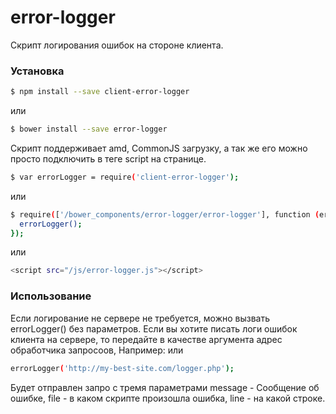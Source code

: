 # error-logger

Скрипт логирования ошибок на стороне клиента.

### Установка

```sh
$ npm install --save client-error-logger
```
или

```sh
$ bower install --save error-logger
```

Скрипт поддерживает amd, CommonJS загрузку, а так же его можно просто подключить в теге script на странице.

```sh
$ var errorLogger = require('client-error-logger');
```
или 

```sh
$ require(['/bower_components/error-logger/error-logger'], function (errorLogger) {
  errorLogger();
});
```

или 

```sh
<script src="/js/error-logger.js"></script>
```

### Использование

Если логирование не сервере не требуется, можно вызвать errorLogger() без параметров.
Если вы хотите писать логи ошибок клиента на сервере, то  передайте в качестве аргумента адрес обработчика запросоов, 
Например:
 или 
 
 ```sh
 errorLogger('http://my-best-site.com/logger.php');
 ```

Будет отправлен запро с тремя параметрами message - Сообщение об ошибке, file - в каком скрипте произошла ошибка, line - на какой строке.
